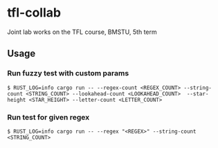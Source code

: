 # tfl-collab
Joint lab works on the TFL course, BMSTU, 5th term

## Usage


### Run fuzzy test with custom params

```
$ RUST_LOG=info cargo run -- --regex-count <REGEX_COUNT> --string-count <STRING_COUNT> --lookahead-count <LOOKAHEAD_COUNT>  --star-height <STAR_HEIGHT> --letter-count <LETTER_COUNT>
```

### Run test for given regex

```
$ RUST_LOG=info cargo run -- --regex "<REGEX>" --string-count <STRING_COUNT>
```


